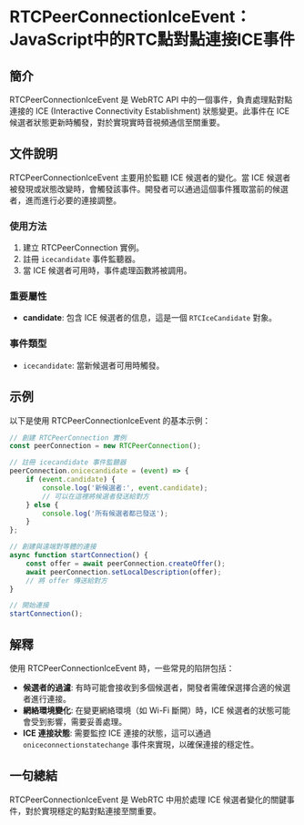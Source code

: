 <!--
Meta Description: # RTCPeerConnectionIceEvent：JavaScript中的RTC點對點連接ICE事件 ## 簡介 RTCPeerConnectionIceEvent 是 WebRTC API 中的一個事件，負責處理點對點連接的 ICE (Interactive Connectivity Est...
Meta Keywords: ice, rtcpeerconnectioniceevent, peerconnection, rtcpeerconnection, icecandidate
-->

# RTCPeerConnectionIceEvent：JavaScript中的RTC點對點連接ICE事件

## 簡介
RTCPeerConnectionIceEvent 是 WebRTC API 中的一個事件，負責處理點對點連接的 ICE (Interactive Connectivity Establishment) 狀態變更。此事件在 ICE 候選者狀態更新時觸發，對於實現實時音視頻通信至關重要。

## 文件說明
RTCPeerConnectionIceEvent 主要用於監聽 ICE 候選者的變化。當 ICE 候選者被發現或狀態改變時，會觸發該事件。開發者可以通過這個事件獲取當前的候選者，進而進行必要的連接調整。

### 使用方法
1. 建立 RTCPeerConnection 實例。
2. 註冊 `icecandidate` 事件監聽器。
3. 當 ICE 候選者可用時，事件處理函數將被調用。

### 重要屬性
- **candidate**: 包含 ICE 候選者的信息，這是一個 `RTCIceCandidate` 對象。

### 事件類型
- `icecandidate`: 當新候選者可用時觸發。

## 示例
以下是使用 RTCPeerConnectionIceEvent 的基本示例：

```javascript
// 創建 RTCPeerConnection 實例
const peerConnection = new RTCPeerConnection();

// 註冊 icecandidate 事件監聽器
peerConnection.onicecandidate = (event) => {
    if (event.candidate) {
        console.log('新候選者:', event.candidate);
        // 可以在這裡將候選者發送給對方
    } else {
        console.log('所有候選者都已發送');
    }
};

// 創建與遠端對等體的連接
async function startConnection() {
    const offer = await peerConnection.createOffer();
    await peerConnection.setLocalDescription(offer);
    // 將 offer 傳送給對方
}

// 開始連接
startConnection();
```

## 解釋
使用 RTCPeerConnectionIceEvent 時，一些常見的陷阱包括：
- **候選者的過濾**: 有時可能會接收到多個候選者，開發者需確保選擇合適的候選者進行連接。
- **網絡環境變化**: 在變更網絡環境（如 Wi-Fi 斷開）時，ICE 候選者的狀態可能會受到影響，需要妥善處理。
- **ICE 連接狀態**: 需要監控 ICE 連接的狀態，這可以通過 `oniceconnectionstatechange` 事件來實現，以確保連接的穩定性。

## 一句總結
RTCPeerConnectionIceEvent 是 WebRTC 中用於處理 ICE 候選者變化的關鍵事件，對於實現穩定的點對點連接至關重要。